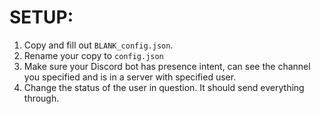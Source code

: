 # SETUP: 
1. Copy and fill out `BLANK_config.json`.
2. Rename your copy to `config.json`
3. Make sure your Discord bot has presence intent, can see the channel you specified and is in a server with specified user.
4. Change the status of the user in question. It should send everything through.